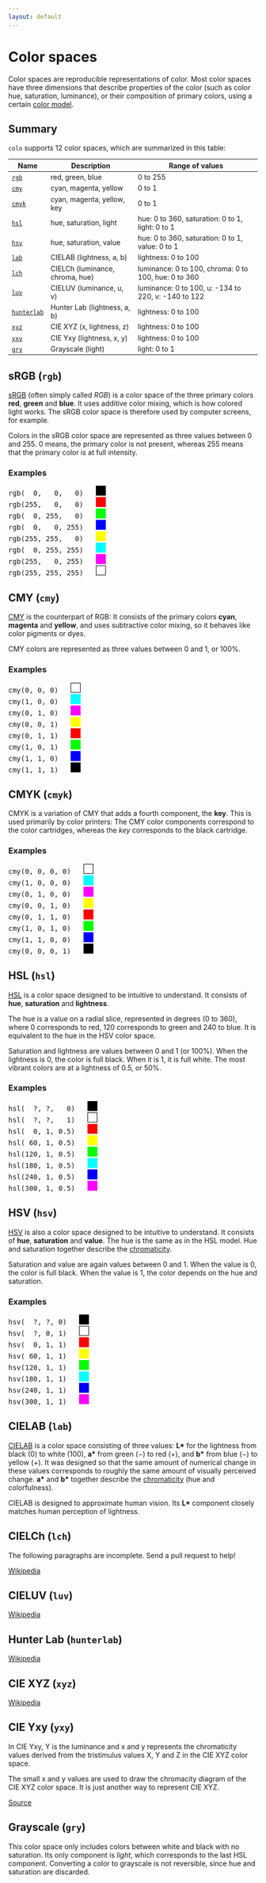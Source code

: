 ```yaml
---
layout: default
---
```


# Color spaces

Color spaces are reproducible representations of color. Most color spaces have three dimensions that describe properties of the color (such as color hue, saturation, luminance), or their composition of primary colors, using a certain [color model](https://en.wikipedia.org/wiki/Color_model).

## Summary

`colo` supports 12 color spaces, which are summarized in this table:

| Name                    | Description                     | Range of values     |
|-------------------------|---------------------------------|---------------------|
| [`rgb`](#srgb-rgb)      | red, green, blue                | 0 to 255            |
| [`cmy`](#cmy-cmy)       | cyan, magenta, yellow           | 0 to 1              |
| [`cmyk`](#cmyk-cmyk)    | cyan, magenta, yellow, key      | 0 to 1              |
| [`hsl`](#hsl-hsl)       | hue, saturation, light          | hue: 0 to 360, saturation: 0 to 1, light: 0 to 1     |
| [`hsv`](#hsv-hsv)       | hue, saturation, value          | hue: 0 to 360, saturation: 0 to 1, value: 0 to 1     |
| [`lab`](#cielab-lab)    | CIELAB (lightness, a, b)        | lightness: 0 to 100 |
| [`lch`](#cielch-lch)    | CIELCh (luminance, chroma, hue) | luminance: 0 to 100, chroma: 0 to 100, hue: 0 to 360 |
| [`luv`](#cieluv-luv)    | CIELUV (luminance, u, v)        | luminance: 0 to 100, u: -134 to 220, v: -140 to 122  |
| [`hunterlab`](#hunter-lab-hunterlab) | Hunter Lab (lightness, a, b) | lightness: 0 to 100 |
| [`xyz`](#cie-xyz-xyz)   | CIE XYZ (x, lightness, z)       | lightness: 0 to 100 |
| [`yxy`](#cie-yxy-yxy)   | CIE Yxy (lightness, x, y)       | lightness: 0 to 100 |
| [`gry`](#grayscale-gry) | Grayscale (light)               | light: 0 to 1       |

## sRGB (`rgb`)

[sRGB](https://en.wikipedia.org/wiki/SRGB) (often simply called _RGB_) is a color space of the three primary colors **red**, **green** and **blue**. It uses additive color mixing, which is how colored light works. The sRGB color space is therefore used by computer screens, for example.

Colors in the sRGB color space are represented as three values between 0 and 255. 0 means, the primary color is not present, whereas 255 means that the primary color is at full intensity.

### Examples

<pre class="color-examples">
rgb(  0,   0,   0)   <img src="./assets/colors/black.png" alt="">
rgb(255,   0,   0)   <img src="./assets/colors/red.png" alt="">
rgb(  0, 255,   0)   <img src="./assets/colors/green.png" alt="">
rgb(  0,   0, 255)   <img src="./assets/colors/blue.png" alt="">
rgb(255, 255,   0)   <img src="./assets/colors/yellow.png" alt="">
rgb(  0, 255, 255)   <img src="./assets/colors/cyan.png" alt="">
rgb(255,   0, 255)   <img src="./assets/colors/magenta.png" alt="">
rgb(255, 255, 255)   <img src="./assets/colors/white.png" alt="">
</pre>

## CMY (`cmy`)

[CMY](https://en.wikipedia.org/wiki/CMY_color_model) is the counterpart of RGB: It consists of the primary colors **cyan**, **magenta** and **yellow**, and uses subtractive color mixing, so it behaves like color pigments or dyes.

CMY colors are represented as three values between 0 and 1, or 100%.

### Examples

<pre class="color-examples">
cmy(0, 0, 0)   <img src="./assets/colors/white.png" alt="">
cmy(1, 0, 0)   <img src="./assets/colors/cyan.png" alt="">
cmy(0, 1, 0)   <img src="./assets/colors/magenta.png" alt="">
cmy(0, 0, 1)   <img src="./assets/colors/yellow.png" alt="">
cmy(0, 1, 1)   <img src="./assets/colors/red.png" alt="">
cmy(1, 0, 1)   <img src="./assets/colors/green.png" alt="">
cmy(1, 1, 0)   <img src="./assets/colors/blue.png" alt="">
cmy(1, 1, 1)   <img src="./assets/colors/black.png" alt="">
</pre>

## CMYK (`cmyk`)

CMYK is a variation of CMY that adds a fourth component, the **key**. This is used primarily by color printers: The CMY color components correspond to the color cartridges, whereas the _key_ corresponds to the black cartridge.

### Examples

<pre class="color-examples">
cmy(0, 0, 0, 0)   <img src="./assets/colors/white.png" alt="">
cmy(1, 0, 0, 0)   <img src="./assets/colors/cyan.png" alt="">
cmy(0, 1, 0, 0)   <img src="./assets/colors/magenta.png" alt="">
cmy(0, 0, 1, 0)   <img src="./assets/colors/yellow.png" alt="">
cmy(0, 1, 1, 0)   <img src="./assets/colors/red.png" alt="">
cmy(1, 0, 1, 0)   <img src="./assets/colors/green.png" alt="">
cmy(1, 1, 0, 0)   <img src="./assets/colors/blue.png" alt="">
cmy(0, 0, 0, 1)   <img src="./assets/colors/black.png" alt="">
</pre>

## HSL (`hsl`)

[HSL](https://en.wikipedia.org/wiki/HSL_and_HSV) is a color space designed to be intuitive to understand. It consists of **hue**, **saturation** and **lightness**.

The hue is a value on a radial slice, represented in degrees (0 to 360), where 0 corresponds to red, 120 corresponds to green and 240 to blue. It is equivalent to the hue in the HSV color space.

Saturation and lightness are values between 0 and 1 (or 100%). When the lightness is 0, the color is full black. When it is 1, it is full white. The most vibrant colors are at a lightness of 0.5, or 50%.

### Examples

<pre class="color-examples">
hsl(  ?, ?,   0)   <img src="./assets/colors/black.png" alt="">
hsl(  ?, ?,   1)   <img src="./assets/colors/white.png" alt="">
hsl(  0, 1, 0.5)   <img src="./assets/colors/red.png" alt="">
hsl( 60, 1, 0.5)   <img src="./assets/colors/yellow.png" alt="">
hsl(120, 1, 0.5)   <img src="./assets/colors/green.png" alt="">
hsl(180, 1, 0.5)   <img src="./assets/colors/cyan.png" alt="">
hsl(240, 1, 0.5)   <img src="./assets/colors/blue.png" alt="">
hsl(300, 1, 0.5)   <img src="./assets/colors/magenta.png" alt="">
</pre>

## HSV (`hsv`)

[HSV](https://en.wikipedia.org/wiki/HSL_and_HSV) is also a color space designed to be intuitive to understand. It consists of **hue**, **saturation** and **value**. The hue is the same as in the HSL model. Hue and saturation together describe the [chromaticity](https://en.wikipedia.org/wiki/Chromaticity).

Saturation and value are again values between 0 and 1. When the value is 0, the color is full black. When the value is 1, the color depends on the hue and saturation.

### Examples

<pre class="color-examples">
hsv(  ?, ?, 0)   <img src="./assets/colors/black.png" alt="">
hsv(  ?, 0, 1)   <img src="./assets/colors/white.png" alt="">
hsv(  0, 1, 1)   <img src="./assets/colors/red.png" alt="">
hsv( 60, 1, 1)   <img src="./assets/colors/yellow.png" alt="">
hsv(120, 1, 1)   <img src="./assets/colors/green.png" alt="">
hsv(180, 1, 1)   <img src="./assets/colors/cyan.png" alt="">
hsv(240, 1, 1)   <img src="./assets/colors/blue.png" alt="">
hsv(300, 1, 1)   <img src="./assets/colors/magenta.png" alt="">
</pre>


## CIELAB (`lab`)

[CIELAB](https://en.wikipedia.org/wiki/CIELAB_color_space) is a color space consisting of three values: __L\*__ for the lightness from black (0) to white (100), __a\*__ from green (−) to red (+), and __b\*__ from blue (−) to yellow (+). It was designed so that the same amount of numerical change in these values corresponds to roughly the same amount of visually perceived change. __a\*__ and __b\*__ together describe the [chromaticity](https://en.wikipedia.org/wiki/Chromaticity) (hue and colorfulness).

CIELAB is designed to approximate human vision. Its __L\*__ component closely matches human perception of lightness.

## CIELCh (`lch`)

The following paragraphs are incomplete. Send a pull request to help!

[Wikipedia](https://en.wikipedia.org/wiki/CIELAB_color_space#Cylindrical_representation:_CIELCh_or_CIEHLC)

## CIELUV (`luv`)

[Wikipedia](https://en.wikipedia.org/wiki/CIELUV)

## Hunter Lab (`hunterlab`)

[Wikipedia](https://en.wikipedia.org/wiki/CIELAB_color_space#Hunter_Lab)

## CIE XYZ (`xyz`)

[Wikipedia](https://en.wikipedia.org/wiki/CIE_1931_color_space)

## CIE Yxy (`yxy`)

In CIE Yxy, Y is the luminance and x and y represents the chromaticity values derived from the tristimulus values X, Y and Z in the CIE XYZ color space.

The small x and y values are used to draw the chromacity diagram of the CIE XYZ color space. It is just another way to represent CIE XYZ.

[Source](https://wolfcrow.com/what-is-the-difference-between-cie-lab-cie-rgb-cie-xyy-and-cie-xyz/)

## Grayscale (`gry`)

This color space only includes colors between white and black with no saturation. Its only component is _light_, which corresponds to the last HSL component. Converting a color to grayscale is not reversible, since hue and saturation are discarded.
